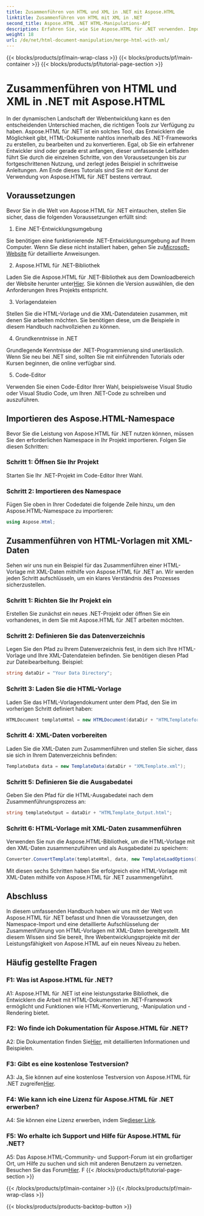```yaml
---
title: Zusammenführen von HTML und XML in .NET mit Aspose.HTML
linktitle: Zusammenführen von HTML mit XML in .NET
second_title: Aspose.HTML .NET HTML-Manipulations-API
description: Erfahren Sie, wie Sie Aspose.HTML für .NET verwenden. Importieren Sie Namespaces, führen Sie HTML mit XML zusammen und verbessern Sie Ihre Webentwicklungsfähigkeiten mit diesem umfassenden Handbuch.
weight: 18
url: /de/net/html-document-manipulation/merge-html-with-xml/
---
```


{{< blocks/products/pf/main-wrap-class >}}
{{< blocks/products/pf/main-container >}}
{{< blocks/products/pf/tutorial-page-section >}}

# Zusammenführen von HTML und XML in .NET mit Aspose.HTML


In der dynamischen Landschaft der Webentwicklung kann es den entscheidenden Unterschied machen, die richtigen Tools zur Verfügung zu haben. Aspose.HTML für .NET ist ein solches Tool, das Entwicklern die Möglichkeit gibt, HTML-Dokumente nahtlos innerhalb des .NET-Frameworks zu erstellen, zu bearbeiten und zu konvertieren. Egal, ob Sie ein erfahrener Entwickler sind oder gerade erst anfangen, dieser umfassende Leitfaden führt Sie durch die einzelnen Schritte, von den Voraussetzungen bis zur fortgeschrittenen Nutzung, und zerlegt jedes Beispiel in schrittweise Anleitungen. Am Ende dieses Tutorials sind Sie mit der Kunst der Verwendung von Aspose.HTML für .NET bestens vertraut.

## Voraussetzungen

Bevor Sie in die Welt von Aspose.HTML für .NET eintauchen, stellen Sie sicher, dass die folgenden Voraussetzungen erfüllt sind:

1. Eine .NET-Entwicklungsumgebung

Sie benötigen eine funktionierende .NET-Entwicklungsumgebung auf Ihrem Computer. Wenn Sie diese nicht installiert haben, gehen Sie zu[Microsoft-Website](https://docs.microsoft.com/en-us/dotnet/core/install/) für detaillierte Anweisungen.

2. Aspose.HTML für .NET-Bibliothek

 Laden Sie die Aspose.HTML für .NET-Bibliothek aus dem Downloadbereich der Website herunter unter[Hier](https://releases.aspose.com/html/net/). Sie können die Version auswählen, die den Anforderungen Ihres Projekts entspricht.

3. Vorlagendateien

Stellen Sie die HTML-Vorlage und die XML-Datendateien zusammen, mit denen Sie arbeiten möchten. Sie benötigen diese, um die Beispiele in diesem Handbuch nachvollziehen zu können.

4. Grundkenntnisse in .NET

Grundlegende Kenntnisse der .NET-Programmierung sind unerlässlich. Wenn Sie neu bei .NET sind, sollten Sie mit einführenden Tutorials oder Kursen beginnen, die online verfügbar sind.

5. Code-Editor

Verwenden Sie einen Code-Editor Ihrer Wahl, beispielsweise Visual Studio oder Visual Studio Code, um Ihren .NET-Code zu schreiben und auszuführen.

## Importieren des Aspose.HTML-Namespace

Bevor Sie die Leistung von Aspose.HTML für .NET nutzen können, müssen Sie den erforderlichen Namespace in Ihr Projekt importieren. Folgen Sie diesen Schritten:

### Schritt 1: Öffnen Sie Ihr Projekt

Starten Sie Ihr .NET-Projekt im Code-Editor Ihrer Wahl.

### Schritt 2: Importieren des Namespace

Fügen Sie oben in Ihrer Codedatei die folgende Zeile hinzu, um den Aspose.HTML-Namespace zu importieren:

```csharp
using Aspose.Html;
```

## Zusammenführen von HTML-Vorlagen mit XML-Daten

Sehen wir uns nun ein Beispiel für das Zusammenführen einer HTML-Vorlage mit XML-Daten mithilfe von Aspose.HTML für .NET an. Wir werden jeden Schritt aufschlüsseln, um ein klares Verständnis des Prozesses sicherzustellen.

### Schritt 1: Richten Sie Ihr Projekt ein

Erstellen Sie zunächst ein neues .NET-Projekt oder öffnen Sie ein vorhandenes, in dem Sie mit Aspose.HTML für .NET arbeiten möchten.

### Schritt 2: Definieren Sie das Datenverzeichnis

Legen Sie den Pfad zu Ihrem Datenverzeichnis fest, in dem sich Ihre HTML-Vorlage und Ihre XML-Datendateien befinden. Sie benötigen diesen Pfad zur Dateibearbeitung. Beispiel:

```csharp
string dataDir = "Your Data Directory";
```

### Schritt 3: Laden Sie die HTML-Vorlage

Laden Sie das HTML-Vorlagendokument unter dem Pfad, den Sie im vorherigen Schritt definiert haben:

```csharp
HTMLDocument templateHtml = new HTMLDocument(dataDir + "HTMLTemplateforXML.html");
```

### Schritt 4: XML-Daten vorbereiten

Laden Sie die XML-Daten zum Zusammenführen und stellen Sie sicher, dass sie sich in Ihrem Datenverzeichnis befinden:

```csharp
TemplateData data = new TemplateData(dataDir + "XMLTemplate.xml");
```

### Schritt 5: Definieren Sie die Ausgabedatei

Geben Sie den Pfad für die HTML-Ausgabedatei nach dem Zusammenführungsprozess an:

```csharp
string templateOutput = dataDir + "HTMLTemplate_Output.html";
```

### Schritt 6: HTML-Vorlage mit XML-Daten zusammenführen

Verwenden Sie nun die Aspose.HTML-Bibliothek, um die HTML-Vorlage mit den XML-Daten zusammenzuführen und als Ausgabedatei zu speichern:

```csharp
Converter.ConvertTemplate(templateHtml, data, new TemplateLoadOptions(), templateOutput);
```

Mit diesen sechs Schritten haben Sie erfolgreich eine HTML-Vorlage mit XML-Daten mithilfe von Aspose.HTML für .NET zusammengeführt.

## Abschluss

In diesem umfassenden Handbuch haben wir uns mit der Welt von Aspose.HTML für .NET befasst und Ihnen die Voraussetzungen, den Namespace-Import und eine detaillierte Aufschlüsselung der Zusammenführung von HTML-Vorlagen mit XML-Daten bereitgestellt. Mit diesem Wissen sind Sie bereit, Ihre Webentwicklungsprojekte mit der Leistungsfähigkeit von Aspose.HTML auf ein neues Niveau zu heben.

## Häufig gestellte Fragen

### F1: Was ist Aspose.HTML für .NET?

A1: Aspose.HTML für .NET ist eine leistungsstarke Bibliothek, die Entwicklern die Arbeit mit HTML-Dokumenten im .NET-Framework ermöglicht und Funktionen wie HTML-Konvertierung, -Manipulation und -Rendering bietet.

### F2: Wo finde ich Dokumentation für Aspose.HTML für .NET?

 A2: Die Dokumentation finden Sie[Hier](https://reference.aspose.com/html/net/), mit detaillierten Informationen und Beispielen.

### F3: Gibt es eine kostenlose Testversion?

 A3: Ja, Sie können auf eine kostenlose Testversion von Aspose.HTML für .NET zugreifen[Hier](https://releases.aspose.com/).

### F4: Wie kann ich eine Lizenz für Aspose.HTML für .NET erwerben?

 A4: Sie können eine Lizenz erwerben, indem Sie[dieser Link](https://purchase.aspose.com/buy).

### F5: Wo erhalte ich Support und Hilfe für Aspose.HTML für .NET?

 A5: Das Aspose.HTML-Community- und Support-Forum ist ein großartiger Ort, um Hilfe zu suchen und sich mit anderen Benutzern zu vernetzen. Besuchen Sie das Forum[Hier](https://forum.aspose.com/).
F
{{< /blocks/products/pf/tutorial-page-section >}}

{{< /blocks/products/pf/main-container >}}
{{< /blocks/products/pf/main-wrap-class >}}

{{< blocks/products/products-backtop-button >}}
